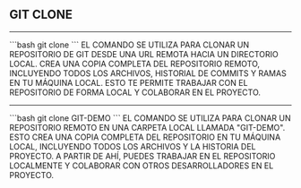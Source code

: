 ## GIT CLONE

<hr>
```bash
git clone <url>
```
EL COMANDO SE UTILIZA PARA CLONAR UN REPOSITORIO DE GIT DESDE UNA URL REMOTA HACIA UN DIRECTORIO LOCAL. CREA UNA COPIA COMPLETA DEL REPOSITORIO REMOTO, INCLUYENDO TODOS LOS ARCHIVOS, HISTORIAL DE COMMITS Y RAMAS EN TU MÁQUINA LOCAL. ESTO TE PERMITE TRABAJAR CON EL REPOSITORIO DE FORMA LOCAL Y COLABORAR EN EL PROYECTO.

<hr>
```bash
git clone <url> GIT-DEMO
```
EL COMANDO SE UTILIZA PARA CLONAR UN REPOSITORIO REMOTO EN UNA CARPETA LOCAL LLAMADA "GIT-DEMO". ESTO CREA UNA COPIA COMPLETA DEL REPOSITORIO EN TU MÁQUINA LOCAL, INCLUYENDO TODOS LOS ARCHIVOS Y LA HISTORIA DEL PROYECTO. A PARTIR DE AHÍ, PUEDES TRABAJAR EN EL REPOSITORIO LOCALMENTE Y COLABORAR CON OTROS DESARROLLADORES EN EL PROYECTO.